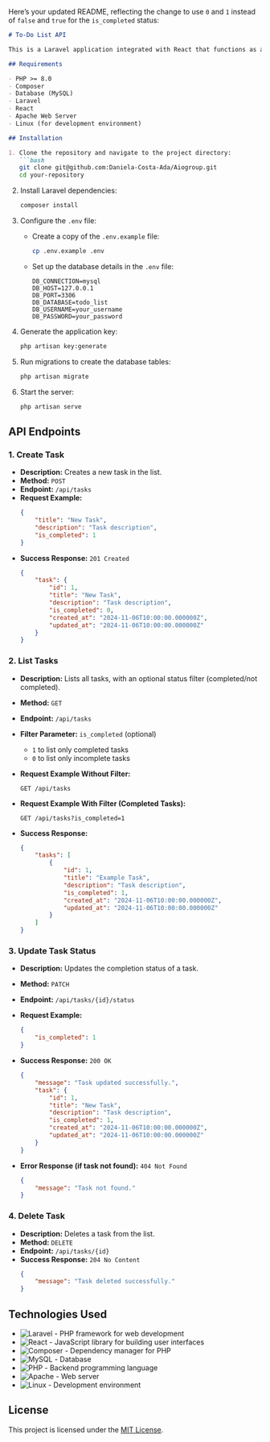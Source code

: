 Here’s your updated README, reflecting the change to use `0` and `1` instead of `false` and `true` for the `is_completed` status:

```markdown
# To-Do List API

This is a Laravel application integrated with React that functions as a RESTful API to manage a to-do list. The API allows creating, listing, updating, and deleting tasks, with support for filtering tasks based on their completion status using `0` (incomplete) and `1` (completed).

## Requirements

- PHP >= 8.0
- Composer
- Database (MySQL)
- Laravel
- React
- Apache Web Server
- Linux (for development environment)

## Installation

1. Clone the repository and navigate to the project directory:
   ```bash
   git clone git@github.com:Daniela-Costa-Ada/Aiogroup.git
   cd your-repository
   ```

2. Install Laravel dependencies:
   ```bash
   composer install
   ```

3. Configure the `.env` file:
   - Create a copy of the `.env.example` file:
     ```bash
     cp .env.example .env
     ```
   - Set up the database details in the `.env` file:
     ```plaintext
     DB_CONNECTION=mysql
     DB_HOST=127.0.0.1
     DB_PORT=3306
     DB_DATABASE=todo_list
     DB_USERNAME=your_username
     DB_PASSWORD=your_password
     ```

4. Generate the application key:
   ```bash
   php artisan key:generate
   ```

5. Run migrations to create the database tables:
   ```bash
   php artisan migrate
   ```

6. Start the server:
   ```bash
   php artisan serve
   ```

## API Endpoints

### 1. Create Task

- **Description:** Creates a new task in the list.
- **Method:** `POST`
- **Endpoint:** `/api/tasks`
- **Request Example:**
  ```json
  {
      "title": "New Task",
      "description": "Task description",
      "is_completed": 1
  }
  ```
- **Success Response:** `201 Created`
  ```json
  {
      "task": {
          "id": 1,
          "title": "New Task",
          "description": "Task description",
          "is_completed": 0,
          "created_at": "2024-11-06T10:00:00.000000Z",
          "updated_at": "2024-11-06T10:00:00.000000Z"
      }
  }
  ```

### 2. List Tasks

- **Description:** Lists all tasks, with an optional status filter (completed/not completed).
- **Method:** `GET`
- **Endpoint:** `/api/tasks`
- **Filter Parameter:** `is_completed` (optional)
  - `1` to list only completed tasks
  - `0` to list only incomplete tasks

- **Request Example Without Filter:**
  ```http
  GET /api/tasks
  ```

- **Request Example With Filter (Completed Tasks):**
  ```http
  GET /api/tasks?is_completed=1
  ```

- **Success Response:**
  ```json
  {
      "tasks": [
          {
              "id": 1,
              "title": "Example Task",
              "description": "Task description",
              "is_completed": 1,
              "created_at": "2024-11-06T10:00:00.000000Z",
              "updated_at": "2024-11-06T10:00:00.000000Z"
          }
      ]
  }
  ```

### 3. Update Task Status

- **Description:** Updates the completion status of a task.
- **Method:** `PATCH`
- **Endpoint:** `/api/tasks/{id}/status`
- **Request Example:**
  ```json
  {
      "is_completed": 1
  }
  ```
- **Success Response:** `200 OK`
  ```json
  {
      "message": "Task updated successfully.",
      "task": {
          "id": 1,
          "title": "New Task",
          "description": "Task description",
          "is_completed": 1,
          "created_at": "2024-11-06T10:00:00.000000Z",
          "updated_at": "2024-11-06T10:00:00.000000Z"
      }
  }
  ```

- **Error Response (if task not found):** `404 Not Found`
  ```json
  {
      "message": "Task not found."
  }
  ```

### 4. Delete Task

- **Description:** Deletes a task from the list.
- **Method:** `DELETE`
- **Endpoint:** `/api/tasks/{id}`
- **Success Response:** `204 No Content`
  ```json
  {
      "message": "Task deleted successfully."
  }
  ```

## Technologies Used

- ![Laravel](https://img.shields.io/badge/Laravel-FF2D20?style=for-the-badge&logo=laravel&logoColor=white) - PHP framework for web development
- ![React](https://img.shields.io/badge/React-20232A?style=for-the-badge&logo=react&logoColor=61DAFB) - JavaScript library for building user interfaces
- ![Composer](https://img.shields.io/badge/Composer-885630?style=for-the-badge&logo=composer&logoColor=white) - Dependency manager for PHP
- ![MySQL](https://img.shields.io/badge/MySQL-4479A1?style=for-the-badge&logo=mysql&logoColor=white) - Database
- ![PHP](https://img.shields.io/badge/PHP-777BB4?style=for-the-badge&logo=php&logoColor=white) - Backend programming language
- ![Apache](https://img.shields.io/badge/Apache-FF0000?style=for-the-badge&logo=apache&logoColor=white) - Web server
- ![Linux](https://img.shields.io/badge/Linux-000000?style=for-the-badge&logo=linux&logoColor=white) - Development environment

## License

This project is licensed under the [MIT License](https://opensource.org/licenses/MIT).